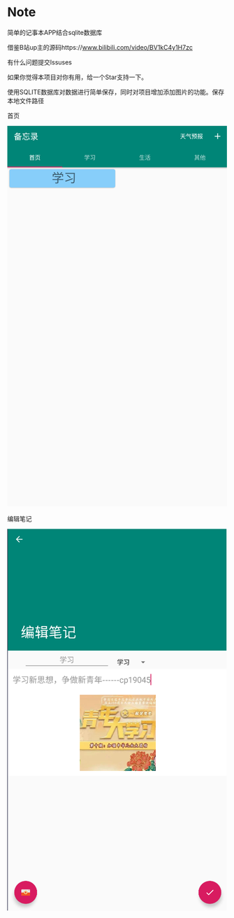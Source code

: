 # Note
简单的记事本APP结合sqlite数据库

借鉴B站up主的源码https://www.bilibili.com/video/BV1kC4y1H7zc

有什么问题提交Issuses

如果你觉得本项目对你有用，给一个Star支持一下。

使用SQLITE数据库对数据进行简单保存，同时对项目增加添加图片的功能。保存本地文件路径

首页

<img src="https://github.com/cp19045/Note/blob/master/Screenshot/%E9%A6%96%E9%A1%B5.png"/>

编辑笔记

<img src="https://github.com/cp19045/Note/blob/master/Screenshot/%E7%BC%96%E8%BE%91%E7%AC%94%E8%AE%B0.png"/>


